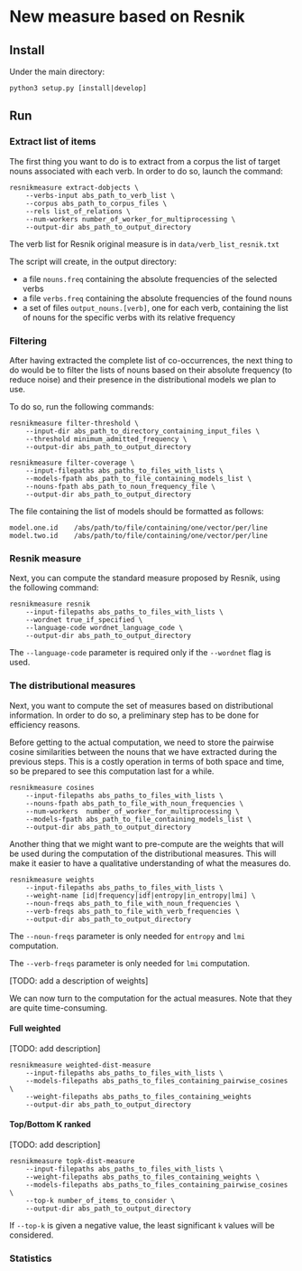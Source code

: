 # New measure based on Resnik

## Install

Under the main directory:
```shell script
python3 setup.py [install|develop]
```

## Run

### Extract list of items
The first thing you want to do is to extract from a corpus the list of target nouns associated with each verb.
In order to do so, launch the command:

```shell script
resnikmeasure extract-dobjects \
    --verbs-input abs_path_to_verb_list \
    --corpus abs_path_to_corpus_files \
    --rels list_of_relations \
    --num-workers number_of_worker_for_multiprocessing \ 
    --output-dir abs_path_to_output_directory
```

The verb list for Resnik original measure is in `data/verb_list_resnik.txt`

The script will create, in the output directory:
* a file `nouns.freq` containing the absolute frequencies of the selected verbs
* a file `verbs.freq` containing the absolute frequencies of the found nouns
* a set of files `output_nouns.[verb]`, one for each verb, containing the list of nouns for the specific verbs 
with its relative frequency

### Filtering

After having extracted the complete list of co-occurrences, the next thing to do would be to filter the lists of nouns 
based on their absolute frequency (to reduce noise) and their presence in the distributional models we plan to use.

To do so, run the following commands:

```shell script
resnikmeasure filter-threshold \
    --input-dir abs_path_to_directory_containing_input_files \
    --threshold minimum_admitted_frequency \
    --output-dir abs_path_to_output_directory
```

```shell script
resnikmeasure filter-coverage \
    --input-filepaths abs_paths_to_files_with_lists \
    --models-fpath abs_path_to_file_containing_models_list \
    --nouns-fpath abs_path_to_noun_frequency_file \
    --output-dir abs_path_to_output_directory
```

The file containing the list of models should be formatted as follows:
```text
model.one.id	/abs/path/to/file/containing/one/vector/per/line
model.two.id	/abs/path/to/file/containing/one/vector/per/line
```

### Resnik measure

Next, you can compute the standard measure proposed by Resnik, using the following command:
```shell script
resnikmeasure resnik
    --input-filepaths abs_paths_to_files_with_lists \
    --wordnet true_if_specified \
    --language-code wordnet_language_code \
    --output-dir abs_path_to_output_directory
```

The `--language-code` parameter is required only if the `--wordnet` flag is used.

### The distributional measures

Next, you want to compute the set of measures based on distributional information. In order to do so, a preliminary
step has to be done for efficiency reasons.

Before getting to the actual computation, we need to store the pairwise cosine similarities between the nouns that we
have extracted during the previous steps. This is a costly operation in terms of both space and time, so be prepared to 
see this computation last for a while.

```shell script
resnikmeasure cosines
    --input-filepaths abs_paths_to_files_with_lists \
    --nouns-fpath abs_path_to_file_with_noun_frequencies \
    --num-workers  number_of_worker_for_multiprocessing \
    --models-fpath abs_path_to_file_containing_models_list \
    --output-dir abs_path_to_output_directory
```

Another thing that we might want to pre-compute are the weights that will be used during the computation of the
distributional measures. This will make it easier to have a qualitative understanding of what the measures do.

```shell script
resnikmeasure weights
    --input-filepaths abs_paths_to_files_with_lists \
    --weight-name [id|frequency|idf|entropy|in_entropy|lmi] \
    --noun-freqs abs_path_to_file_with_noun_frequencies \
    --verb-freqs abs_path_to_file_with_verb_frequencies \
    --output-dir abs_path_to_output_directory
```

The `--noun-freqs` parameter is only needed for `entropy` and `lmi` computation.

The `--verb-freqs` parameter is only needed for `lmi` computation.

[TODO: add a description of weights]

We can now turn to the computation for the actual measures. Note that they are quite time-consuming.

#### Full weighted

[TODO: add description]

```shell script
resnikmeasure weighted-dist-measure
    --input-filepaths abs_paths_to_files_with_lists \
    --models-filepaths abs_paths_to_files_containing_pairwise_cosines \
    --weight-filepaths abs_paths_to_files_containing_weights
    --output-dir abs_path_to_output_directory
```

#### Top/Bottom K ranked
[TODO: add description]

```shell script
resnikmeasure topk-dist-measure
    --input-filepaths abs_paths_to_files_with_lists \
    --weight-filepaths abs_paths_to_files_containing_weights \
    --models-filepaths abs_paths_to_files_containing_pairwise_cosines \
    --top-k number_of_items_to_consider \
    --output-dir abs_path_to_output_directory
```

If `--top-k` is given a negative value, the least significant `k` values will be considered.

### Statistics